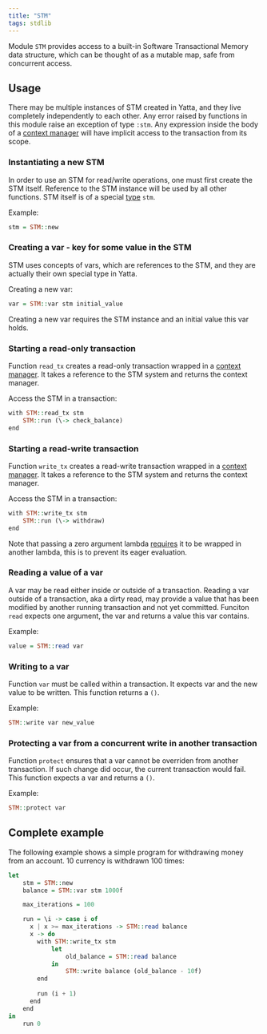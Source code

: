 ```yaml
---
title: "STM"
tags: stdlib
---
```


Module `STM` provides access to a built-in Software Transactional Memory data structure, which can be thought of as a mutable map, safe from concurrent access.

## Usage
There may be multiple instances of STM created in Yatta, and they live completely independently to each other. Any error raised by functions in this module raise an exception of type `:stm`.
Any expression inside the body of a [context manager](/features/resource-management.md#context-managers) will have implicit access to the transaction from its scope.

### Instantiating a new STM
In order to use an STM for read/write operations, one must first create the STM itself. Reference to the STM instance will be used by all other functions. STM itself is of a special [type](/features/data-types.md) `stm`.

Example:
```haskell
stm = STM::new
```

### Creating a var - key for some value in the STM
STM uses concepts of vars, which are references to the STM, and they are actually their own special type in Yatta.

Creating a new var:
```haskell
var = STM::var stm initial_value
```

Creating a new var requires the STM instance and an initial value this var holds.

### Starting a read-only transaction
Function `read_tx` creates a read-only transaction wrapped in a [context manager](/features/resource-management.md#context-managers). It takes a reference to the STM system and returns the context manager.

Access the STM in a transaction:
```haskell
with STM::read_tx stm
    STM::run (\-> check_balance)
end
```

### Starting a read-write transaction
Function `write_tx` creates a read-write transaction wrapped in a [context manager](/features/resource-management.md#context-managers). It takes a reference to the STM system and returns the context manager.

Access the STM in a transaction:
```haskell
with STM::write_tx stm
    STM::run (\-> withdraw)
end
```

Note that passing a zero argument lambda [requires](/features/syntax.md#anonymous-functions-aka-lambdas) it to be wrapped in another lambda, this is to prevent its eager evaluation.

### Reading a value of a var
A var may be read either inside or outside of a transaction. Reading a var outside of a transaction, aka a dirty read, may provide a value that has been modified by another running transaction and not yet committed. Funciton `read` expects one argument, the var and returns a value this var contains.

Example:
```haskell
value = STM::read var
```

### Writing to a var
Function `var` must be called within a transaction. It expects var and the new value to be written. This function returns a `()`.

Example:
```haskell
STM::write var new_value
```

### Protecting a var from a concurrent write in another transaction
Function `protect` ensures that a var cannot be overriden from another transaction. If such change did occur, the current transaction would fail. This function expects a var and returns a `()`.

Example:
```haskell
STM::protect var
```

## Complete example
The following example shows a simple program for withdrawing money from an account. 10 currency is withdrawn 100 times:

```haskell
let
    stm = STM::new
    balance = STM::var stm 1000f

    max_iterations = 100

    run = \i -> case i of
      x | x >= max_iterations -> STM::read balance
      x -> do
        with STM::write_tx stm
            let
                old_balance = STM::read balance
            in
                STM::write balance (old_balance - 10f)
        end
        
        run (i + 1)
      end
    end
in
    run 0
```
